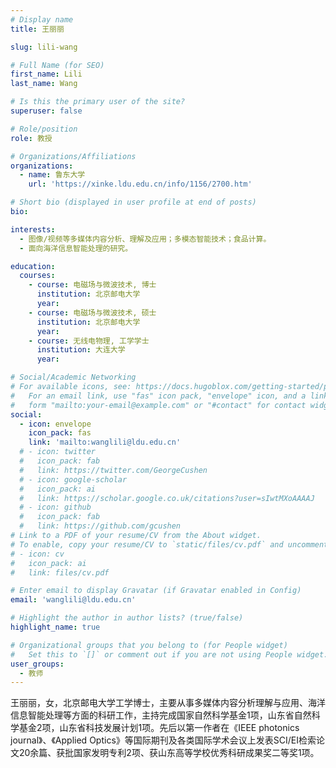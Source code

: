 ```yaml
---
# Display name
title: 王丽丽

slug: lili-wang

# Full Name (for SEO)
first_name: Lili
last_name: Wang

# Is this the primary user of the site?
superuser: false

# Role/position
role: 教授

# Organizations/Affiliations
organizations:
  - name: 鲁东大学
    url: 'https://xinke.ldu.edu.cn/info/1156/2700.htm'

# Short bio (displayed in user profile at end of posts)
bio: 

interests:
  - 图像/视频等多媒体内容分析、理解及应用；多模态智能技术；食品计算。
  - 面向海洋信息智能处理的研究。

education:
  courses:
    - course: 电磁场与微波技术, 博士
      institution: 北京邮电大学
      year: 
    - course: 电磁场与微波技术, 硕士
      institution: 北京邮电大学
      year: 
    - course: 无线电物理, 工学学士
      institution: 大连大学
      year: 

# Social/Academic Networking
# For available icons, see: https://docs.hugoblox.com/getting-started/page-builder/#icons
#   For an email link, use "fas" icon pack, "envelope" icon, and a link in the
#   form "mailto:your-email@example.com" or "#contact" for contact widget.
social:
  - icon: envelope
    icon_pack: fas
    link: 'mailto:wanglili@ldu.edu.cn'
  # - icon: twitter
  #   icon_pack: fab
  #   link: https://twitter.com/GeorgeCushen
  # - icon: google-scholar
  #   icon_pack: ai
  #   link: https://scholar.google.co.uk/citations?user=sIwtMXoAAAAJ
  # - icon: github
  #   icon_pack: fab
  #   link: https://github.com/gcushen
# Link to a PDF of your resume/CV from the About widget.
# To enable, copy your resume/CV to `static/files/cv.pdf` and uncomment the lines below.
# - icon: cv
#   icon_pack: ai
#   link: files/cv.pdf

# Enter email to display Gravatar (if Gravatar enabled in Config)
email: 'wanglili@ldu.edu.cn'

# Highlight the author in author lists? (true/false)
highlight_name: true

# Organizational groups that you belong to (for People widget)
#   Set this to `[]` or comment out if you are not using People widget.
user_groups:
  - 教师
---
```


王丽丽，女，北京邮电大学工学博士，主要从事多媒体内容分析理解与应用、海洋信息智能处理等方面的科研工作，主持完成国家自然科学基金1项，山东省自然科学基金2项，山东省科技发展计划1项。先后以第一作者在《IEEE photonics journal》、《Applied Optics》等国际期刊及各类国际学术会议上发表SCI/EI检索论文20余篇、获批国家发明专利2项、获山东高等学校优秀科研成果奖二等奖1项。

